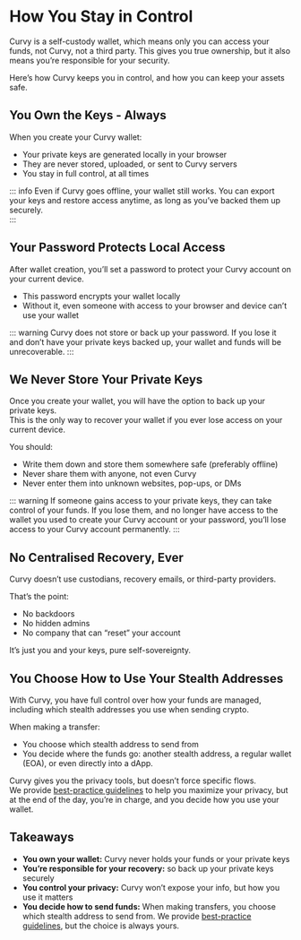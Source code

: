 # How You Stay in Control

Curvy is a self-custody wallet, which means only you can access your funds, not Curvy, not a third party. This gives you true ownership, but it also means you’re responsible for your security.

Here’s how Curvy keeps you in control, and how you can keep your assets safe.

## You Own the Keys - Always

When you create your Curvy wallet:

- Your private keys are generated locally in your browser  
- They are never stored, uploaded, or sent to Curvy servers  
- You stay in full control, at all times

::: info
Even if Curvy goes offline, your wallet still works. You can export your keys and restore access anytime, as long as you’ve backed them up securely.  
:::

## Your Password Protects Local Access

After wallet creation, you’ll set a password to protect your Curvy account on your current device.

- This password encrypts your wallet locally  
- Without it, even someone with access to your browser and device can’t use your wallet  

::: warning 
Curvy does not store or back up your password.
If you lose it and don’t have your private keys backed up, your wallet and funds will be unrecoverable.
:::

## We Never Store Your Private Keys

Once you create your wallet, you will have the option to back up your private keys.  
This is the only way to recover your wallet if you ever lose access on your current device.

You should:

- Write them down and store them somewhere safe (preferably offline)  
- Never share them with anyone, not even Curvy  
- Never enter them into unknown websites, pop-ups, or DMs

::: warning
If someone gains access to your private keys, they can take control of your funds.
If you lose them, and no longer have access to the wallet you used to create your Curvy account or your password, you’ll lose access to your Curvy account permanently.
:::

## No Centralised Recovery, Ever

Curvy doesn’t use custodians, recovery emails, or third-party providers.

That’s the point:

- No backdoors  
- No hidden admins  
- No company that can “reset” your account

It’s just you and your keys, pure self-sovereignty.

## You Choose How to Use Your Stealth Addresses

With Curvy, you have full control over how your funds are managed, including which stealth addresses you use when sending crypto.

When making a transfer:

- You choose which stealth address to send from  
- You decide where the funds go: another stealth address, a regular wallet (EOA), or even directly into a dApp.

Curvy gives you the privacy tools, but doesn’t force specific flows.  
We provide [best-practice guidelines](./best-practices-for-maximum-pivacy.html) to help you maximize your privacy, but at the end of the day, you’re in charge, and you decide how you use your wallet.

## Takeaways

- **You own your wallet:** Curvy never holds your funds or your private keys  
- **You’re responsible for your recovery:** so back up your private keys securely  
- **You control your privacy:** Curvy won’t expose your info, but how you use it matters  
- **You decide how to send funds:** When making transfers, you choose which stealth address to send from. We provide [best-practice guidelines](./best-practices-for-maximum-pivacy.html), but the choice is always yours.
